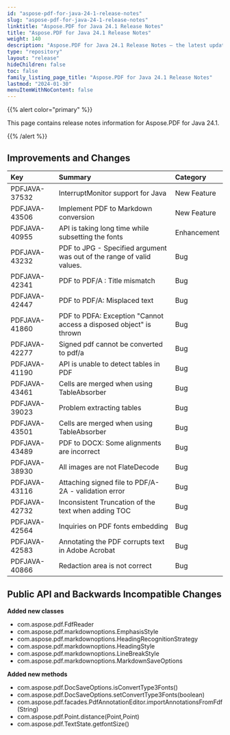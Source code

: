 ```yaml
---
id: "aspose-pdf-for-java-24-1-release-notes"
slug: "aspose-pdf-for-java-24-1-release-notes"
linktitle: "Aspose.PDF for Java 24.1 Release Notes"
title: "Aspose.PDF for Java 24.1 Release Notes"
weight: 140
description: "Aspose.PDF for Java 24.1 Release Notes – the latest updates and fixes."
type: "repository"
layout: "release"
hideChildren: false
toc: false
family_listing_page_title: "Aspose.PDF for Java 24.1 Release Notes"
lastmod: "2024-01-30"
menuItemWithNoContent: false
---
```


{{% alert color="primary" %}}

This page contains release notes information for Aspose.PDF for Java 24.1.

{{% /alert %}}
## **Improvements and Changes**

|**Key**|**Summary**|**Category**|
| :- | :- | :- |
|PDFJAVA-37532|InterruptMonitor support for Java|New Feature|
|PDFJAVA-43506|Implement PDF to Markdown conversion|New Feature|
|PDFJAVA-40955|API is taking long time while subsetting the fonts|Enhancement|
|PDFJAVA-43232|PDF to JPG - Specified argument was out of the range of valid values.|Bug|
|PDFJAVA-42341|PDF to PDF/A : Title mismatch|Bug|
|PDFJAVA-42447|PDF to PDF/A: Misplaced text|Bug|
|PDFJAVA-41860|PDF to PDFA: Exception "Cannot access a disposed object" is thrown|Bug|
|PDFJAVA-42277|Signed pdf cannot be converted to pdf/a|Bug|
|PDFJAVA-41190|API is unable to detect tables in PDF|Bug|
|PDFJAVA-43461|Cells are merged when using TableAbsorber|Bug|
|PDFJAVA-39023|Problem extracting tables|Bug|
|PDFJAVA-43501|Cells are merged when using TableAbsorber|Bug|
|PDFJAVA-43489|PDF to DOCX: Some alignments are incorrect|Bug|
|PDFJAVA-38930|All images are not FlateDecode|Bug|
|PDFJAVA-43116|Attaching signed file to PDF/A-2A - validation error|Bug|
|PDFJAVA-42732|Inconsistent Truncation of the text when adding TOC|Bug|
|PDFJAVA-42564|Inquiries on PDF fonts embedding|Bug|
|PDFJAVA-42583|Annotating the PDF corrupts text in Adobe Acrobat|Bug|
|PDFJAVA-40866|Redaction area is not correct|Bug|


## **Public API and Backwards Incompatible Changes**


**Added new classes**

- com.aspose.pdf.FdfReader
- com.aspose.pdf.markdownoptions.EmphasisStyle
- com.aspose.pdf.markdownoptions.HeadingRecognitionStrategy
- com.aspose.pdf.markdownoptions.HeadingStyle
- com.aspose.pdf.markdownoptions.LineBreakStyle
- com.aspose.pdf.markdownoptions.MarkdownSaveOptions 

**Added new methods**

- com.aspose.pdf.DocSaveOptions.isConvertType3Fonts()
- com.aspose.pdf.DocSaveOptions.setConvertType3Fonts(boolean)
- com.aspose.pdf.facades.PdfAnnotationEditor.importAnnotationsFromFdf(String)
- com.aspose.pdf.Point.distance(Point,Point)
- com.aspose.pdf.TextState.getfontSize()




